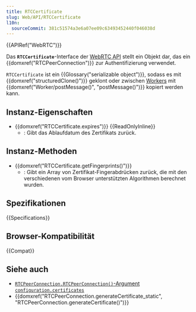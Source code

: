 ```yaml
---
title: RTCCertificate
slug: Web/API/RTCCertificate
l10n:
  sourceCommit: 381c51574a3e6a07ee09c63493452440f046038d
---
```


{{APIRef("WebRTC")}}

Das **`RTCCertificate`**-Interface der [WebRTC API](/de/docs/Web/API/WebRTC_API) stellt ein Objekt dar, das ein {{domxref("RTCPeerConnection")}} zur Authentifizierung verwendet.

`RTCCertificate` ist ein {{Glossary("serializable object")}}, sodass es mit {{domxref("structuredClone()")}} geklont oder zwischen [Workers](/de/docs/Web/API/Worker) mit {{domxref("Worker/postMessage()", "postMessage()")}} kopiert werden kann.

## Instanz-Eigenschaften

- {{domxref("RTCCertificate.expires")}} {{ReadOnlyInline}}
  - : Gibt das Ablaufdatum des Zertifikats zurück.

## Instanz-Methoden

- {{domxref("RTCCertificate.getFingerprints()")}}
  - : Gibt ein Array von Zertifikat-Fingerabdrücken zurück, die mit den verschiedenen vom Browser unterstützten Algorithmen berechnet wurden.

## Spezifikationen

{{Specifications}}

## Browser-Kompatibilität

{{Compat}}

## Siehe auch

- [`RTCPeerConnection.RTCPeerConnection()`-Argument `configuration.certificates`](/de/docs/Web/API/RTCPeerConnection/RTCPeerConnection#certificates)
- {{domxref("RTCPeerConnection.generateCertificate_static", "RTCPeerConnection.generateCertificate()")}}
